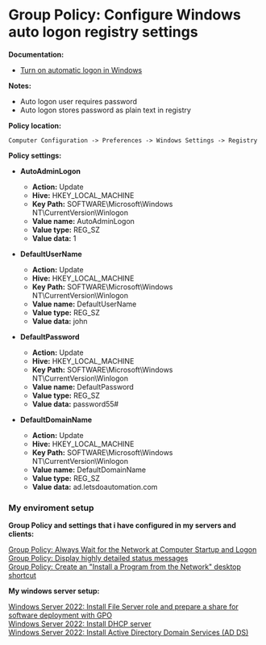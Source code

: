 # Group Policy: Configure Windows auto logon registry settings

<b>Documentation:</b>

* [Turn on automatic logon in Windows](https://learn.microsoft.com/en-us/troubleshoot/windows-server/user-profiles-and-logon/turn-on-automatic-logon)

<b>Notes:</b>

* Auto logon user requires password
* Auto logon stores password as plain text in registry

<b>Policy location:</b>

```batch
Computer Configuration -> Preferences -> Windows Settings -> Registry
```

<b>Policy settings:</b>

* <b>AutoAdminLogon</b>
  * <b>Action:</b> Update
  * <b>Hive:</b> HKEY_LOCAL_MACHINE
  * <b>Key Path:</b> SOFTWARE\Microsoft\Windows NT\CurrentVersion\Winlogon
  * <b>Value name:</b> AutoAdminLogon
  * <b>Value type:</b> REG_SZ
  * <b>Value data:</b> 1

* <b>DefaultUserName</b>
  * <b>Action:</b> Update
  * <b>Hive:</b> HKEY_LOCAL_MACHINE
  * <b>Key Path:</b> SOFTWARE\Microsoft\Windows NT\CurrentVersion\Winlogon
  * <b>Value name:</b> DefaultUserName
  * <b>Value type:</b> REG_SZ
  * <b>Value data:</b> john
  
* <b>DefaultPassword</b>
  * <b>Action:</b> Update
  * <b>Hive:</b> HKEY_LOCAL_MACHINE
  * <b>Key Path:</b> SOFTWARE\Microsoft\Windows NT\CurrentVersion\Winlogon
  * <b>Value name:</b> DefaultPassword
  * <b>Value type:</b> REG_SZ
  * <b>Value data:</b> password55#

* <b>DefaultDomainName</b>
  * <b>Action:</b> Update
  * <b>Hive:</b> HKEY_LOCAL_MACHINE
  * <b>Key Path:</b> SOFTWARE\Microsoft\Windows NT\CurrentVersion\Winlogon
  * <b>Value name:</b> DefaultDomainName
  * <b>Value type:</b> REG_SZ
  * <b>Value data:</b> ad.letsdoautomation.com

### My enviroment setup

<b>Group Policy and settings that i have configured in my servers and clients:</b> <br />

[Group Policy: Always Wait for the Network at Computer Startup and Logon](https://youtu.be/8BF0rU7peNk) <br />
[Group Policy: Display highly detailed status messages](https://youtu.be/2LB51n4O1Lk) <br />
[Group Policy: Create an "Install a Program from the Network" desktop shortcut](https://youtu.be/s_pMiG0F0ho) <br />

<b>My windows server setup:</b> <br />

[Windows Server 2022: Install File Server role and prepare a share for software deployment with GPO](https://youtu.be/jEWSdC2qwyA) <br />
[Windows Server 2022: Install DHCP server](https://youtu.be/8n0MD9stQis) <br />
[Windows Server 2022: Install Active Directory Domain Services (AD DS)](https://youtu.be/1cYewbW3Tl0) <br />
